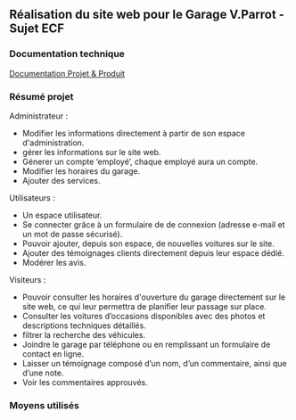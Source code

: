 ## Réalisation du site web pour le Garage V.Parrot - Sujet ECF

### Documentation technique
[Documentation Projet & Produit]([https://www.google.com](https://drive.google.com/file/d/1o0VvY3jIFeQvIS6X6T_BDGIFG9_9pRp2/view?usp=sharing)) 

### Résumé projet
Administrateur : 
- Modifier les informations directement à partir de son espace d'administration.
- gérer les informations sur le site web.
- Génerer un compte ‘employé’, chaque employé aura un compte.
- Modifier les horaires du garage.
- Ajouter des services.

Utilisateurs :
- Un espace utilisateur.
- Se connecter grâce à un formulaire de de connexion (adresse e-mail et un mot de passe sécurisé).
- Pouvoir ajouter, depuis son espace, de nouvelles voitures sur le site.
- Ajouter des témoignages clients directement depuis leur espace dédié.
- Modérer les avis.

Visiteurs :
- Pouvoir consulter les horaires d'ouverture du garage directement sur le site web, ce qui leur permettra de planifier leur passage sur place.
- Consulter les voitures d’occasions disponibles avec des photos et descriptions techniques détaillés.
- filtrer la recherche des véhicules.
- Joindre le garage par téléphone ou en remplissant un formulaire de contact en ligne.
- Laisser un témoignage composé d’un nom, d’un commentaire, ainsi que d’une note.
- Voir les commentaires approuvés.

### Moyens utilisés
